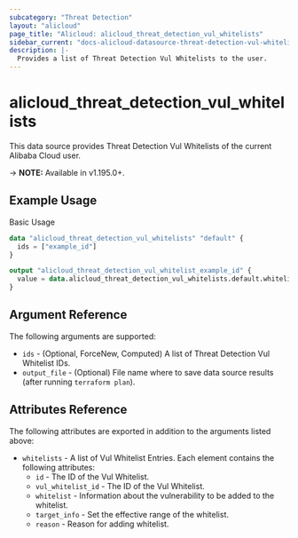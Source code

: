 ```yaml
---
subcategory: "Threat Detection"
layout: "alicloud"
page_title: "Alicloud: alicloud_threat_detection_vul_whitelists"
sidebar_current: "docs-alicloud-datasource-threat-detection-vul-whitelists"
description: |-
  Provides a list of Threat Detection Vul Whitelists to the user.
---
```


# alicloud\_threat\_detection\_vul\_whitelists

This data source provides Threat Detection Vul Whitelists of the current Alibaba Cloud user.

-> **NOTE:** Available in v1.195.0+.

## Example Usage

Basic Usage

```terraform
data "alicloud_threat_detection_vul_whitelists" "default" {
  ids = ["example_id"]
}

output "alicloud_threat_detection_vul_whitelist_example_id" {
  value = data.alicloud_threat_detection_vul_whitelists.default.whitelists.0.id
}
```

## Argument Reference

The following arguments are supported:
* `ids` - (Optional, ForceNew, Computed) A list of Threat Detection Vul Whitelist IDs.
* `output_file` - (Optional) File name where to save data source results (after running `terraform plan`).

## Attributes Reference

The following attributes are exported in addition to the arguments listed above:

* `whitelists` - A list of Vul Whitelist Entries. Each element contains the following attributes:
  * `id` - The ID of the Vul Whitelist.
  * `vul_whitelist_id` - The ID of the Vul Whitelist.
  * `whitelist` - Information about the vulnerability to be added to the whitelist.
  * `target_info` - Set the effective range of the whitelist.
  * `reason` - Reason for adding whitelist.
  